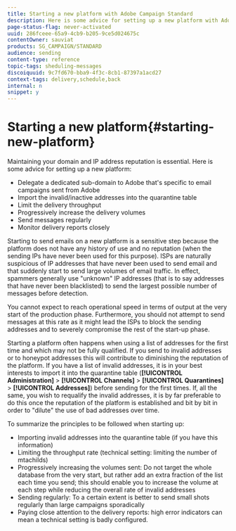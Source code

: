 ```yaml
---
title: Starting a new platform with Adobe Campaign Standard
description: Here is some advice for setting up a new platform with Adobe Campaign Standard.
page-status-flag: never-activated
uuid: 286fceee-65a9-4cb9-b205-9ce5d024675c
contentOwner: sauviat
products: SG_CAMPAIGN/STANDARD
audience: sending
content-type: reference
topic-tags: sheduling-messages
discoiquuid: 9c7fd670-bba9-4f3c-8cb1-87397a1acd27
context-tags: delivery,schedule,back
internal: n
snippet: y
---
```


# Starting a new platform{#starting-new-platform}

Maintaining your domain and IP address reputation is essential. Here is some advice for setting up a new platform:

* Delegate a dedicated sub-domain to Adobe that's specific to email campaigns sent from Adobe
* Import the invalid/inactive addresses into the quarantine table
* Limit the delivery throughput
* Progressively increase the delivery volumes
* Send messages regularly
* Monitor delivery reports closely

Starting to send emails on a new platform is a sensitive step because the platform does not have any history of use and no reputation (when the sending IPs have never been used for this purpose). ISPs are naturally suspicious of IP addresses that have never been used to send email and that suddenly start to send large volumes of email traffic. In effect, spammers generally use "unknown" IP addresses (that is to say addresses that have never been blacklisted) to send the largest possible number of messages before detection.

You cannot expect to reach operational speed in terms of output at the very start of the production phase. Furthermore, you should not attempt to send messages at this rate as it might lead the ISPs to block the sending addresses and to severely compromise the rest of the start-up phase.

Starting a platform often happens when using a list of addresses for the first time and which may not be fully qualified. If you send to invalid addresses or to honeypot addresses this will contribute to diminishing the reputation of the platform. If you have a list of invalid addresses, it is in your best interests to import it into the quarantine table (**[!UICONTROL Administration]** > **[!UICONTROL Channels]** > **[!UICONTROL Quarantines]** > **[!UICONTROL Addresses]**) before sending for the first times. If, all the same, you wish to requalify the invalid addresses, it is by far preferable to do this once the reputation of the platform is established and bit by bit in order to "dilute" the use of bad addresses over time.

To summarize the principles to be followed when starting up:

* Importing invalid addresses into the quarantine table (if you have this information)
* Limiting the throughput rate (technical setting: limiting the number of mtachilds)
* Progressively increasing the volumes sent: Do not target the whole database from the very start, but rather add an extra fraction of the list each time you send; this should enable you to increase the volume at each step while reducing the overall rate of invalid addresses
* Sending regularly: To a certain extent is better to send small shots regularly than large campaigns sporadically
* Paying close attention to the delivery reports: high error indicators can mean a technical setting is badly configured.
